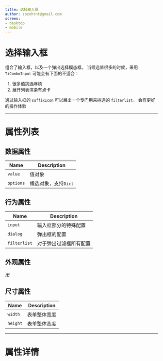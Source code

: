 ```yaml
---
title: 选择输入框
author: zozohtnt@gmail.com
screen:
- desktop
- mobile
---
```


# 选择输入框

组合了输入框，以及一个弹出选择模态框。
当候选值很多的时候，采用 `TiComboInput` 可能会有下面的不适合：

1. 很多值挑选麻烦
2. 展开列表渲染有点卡

通过输入框的 `suffixIcon` 可以展出一个专门用来挑选的 `filterlist`。
会有更好的操作体验

-------------------------------------------------------------
# 属性列表

## 数据属性

Name               | Description
------------------ | --------------------
`value`            | 值对象
`options`          | 候选对象，支持`Dict`

## 行为属性

Name             | Description
---------------- | ------------------------
`input`          | 输入框部分的特殊配置
`dialog`         | 弹出框的配置
`filterlist`     | 对于弹出过滤框所有配置

## 外观属性

*~~无~~*

## 尺寸属性

Name     | Description
-------- | ------------
`width`  | 表单整体宽度
`height` | 表单整体高度

-------------------------------------------------------------
# 属性详情

